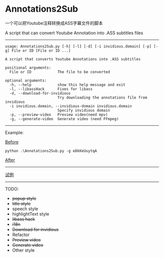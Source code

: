 # Annotations2Sub

一个可以把Youtube注释转换成ASS字幕文件的脚本

A script that can convert Youtube Annotation into .ASS subtitles files

---

```
usage: Annotations2Sub.py [-h] [-l] [-d] [-i invidious.domain] [-p] [-g] File or ID [File or ID ...]

A script that converts Youtube Annotations into .ASS subtitles

positional arguments:
  File or ID            The file to be converted

optional arguments:
  -h, --help            show this help message and exit
  -l, --libassHack      Fixes for libass
  -d, --download-for-invidious
                        Try downloading the ‪‪annotations file from invidious
  -i invidious.domain, --invidious-domain invidious.domain
                        Specify invidious domain
  -p, --preview-video   Preview video(need mpv)
  -g, --generate-video  Generate video (need FFmpeg)

```

---

Example:

[Before](https://www.youtube.com/watch?v=e8kKeUuytqA)

```
python .\Annotations2Sub.py -g e8kKeUuytqA
```

[After](https://www.bilibili.com/video/BV1Ff4y1t7Dj?p=4)

---

[试例](https://www.used255.xyz/uploads/Annotations2Sub_试例)

---

TODO:

* <del>popup style </del>
* <del>title style </del>
* speech style 
* highlightText style
* <del>libass hack</del>
* <del>i18n</del>
* <del>Download for invidious</del>
* Refactor
* <del>Preview video</del>
* <del>Generate video</del>
* Other style 
